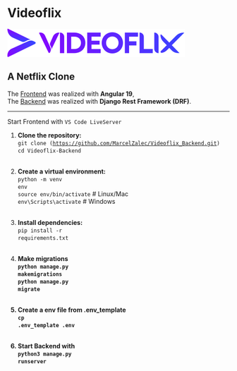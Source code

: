 # Videoflix
![Logo](Logo.svg)
## A Netflix Clone

The [Frontend](https://github.com/MarcelZalec/videoflix_frontend) was realized with **Angular 19**,<br>
The [Backend](https://github.com/MarcelZalec/Videoflix_Backend) was realized with **Django Rest Framework (DRF)**.

-----

Start Frontend with
<code>VS Code LiveServer</code>

1. <b>Clone the repository:</b><br>
   <code>git clone (https://github.com/MarcelZalec/Videoflix_Backend.git)</code><br>
   <code>cd Videoflix-Backend</code><br><br>

2. <b>Create a virtual environment:</b><br>
   <code>python -m venv env</code><br>
   <code>source env/bin/activate</code>  # Linux/Mac<br>
   <code>env\\Scripts\\activate</code>  # Windows<br><br>

3. <b>Install dependencies:</b><br>
   <code>pip install -r requirements.txt</code><br><br>

4. <b>Make migrations<b><br>
    <code>python manage.py makemigrations</code><br>
    <code>python manage.py migrate</code><br><br>

5. <b>Create a env file from .env_template<b><br>
    <code>cp .env_template .env</code><br><br>

6. <b>Start Backend with<b><br>
    <code>python3 manage.py runserver</code>
